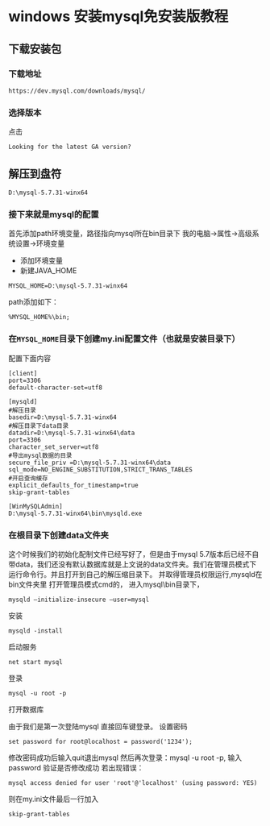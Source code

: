 # windows 安装mysql免安装版教程

## 下载安装包
### 下载地址
```
https://dev.mysql.com/downloads/mysql/
```
### 选择版本
点击
```
Looking for the latest GA version?
```

## 解压到盘符
```
D:\mysql-5.7.31-winx64
```

### 接下来就是mysql的配置
首先添加path环境变量，路径指向mysql所在bin目录下
我的电脑->属性->高级系统设置->环境变量

- 添加环境变量
- 新建JAVA_HOME
```
MYSQL_HOME=D:\mysql-5.7.31-winx64
```
path添加如下：
```
%MYSQL_HOME%\bin;
```

### 在`MYSQL_HOME`目录下创建my.ini配置文件（也就是安装目录下）
配置下面内容
```properties
[client]
port=3306
default-character-set=utf8

[mysqld]
#解压目录
basedir=D:\mysql-5.7.31-winx64
#解压目录下data目录
datadir=D:\mysql-5.7.31-winx64\data
port=3306
character_set_server=utf8
#导出mysql数据的目录
secure_file_priv =D:\mysql-5.7.31-winx64\data
sql_mode=NO_ENGINE_SUBSTITUTION,STRICT_TRANS_TABLES
#开启查询缓存
explicit_defaults_for_timestamp=true
skip-grant-tables

[WinMySQLAdmin]
D:\mysql-5.7.31-winx64\bin\mysqld.exe
```
### 在根目录下创建data文件夹
这个时候我们的初始化配制文件已经写好了，但是由于mysql 5.7版本后已经不自带data，我们还没有默认数据库就是上文说的data文件夹。我们在管理员模式下运行命令行。并且打开到自己的解压缩目录下。
并取得管理员权限运行,mysqld在bin文件夹里
打开管理员模式cmd的，
进入mysql\bin目录下，
```
mysqld –initialize-insecure –user=mysql
```

安装
```
mysqld -install
```

启动服务
```
net start mysql
```
登录
```
mysql -u root -p
```
打开数据库

由于我们是第一次登陆mysql 直接回车键登录。
设置密码
```
set password for root@localhost = password('1234');
```
修改密码成功后输入quit退出mysql
然后再次登录：mysql -u root -p, 输入password 验证是否修改成功
若出现错误：
```
mysql access denied for user 'root'@'localhost' (using password: YES)
```
则在my.ini文件最后一行加入
```
skip-grant-tables
```
